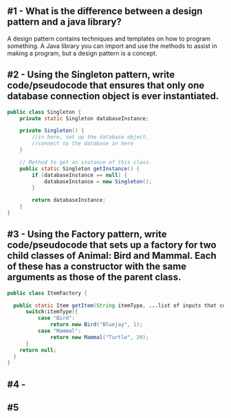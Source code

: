 ## #1 - What is the difference between a design pattern and a java library?
A design pattern contains techniques and templates on how to program something. A Java library you can import and use the methods to assist in making a program, but a design pattern is a concept.
## #2 - Using the Singleton pattern, write code/pseudocode that ensures that only one database connection object is ever instantiated.
```Java
public class Singleton {
    private static Singleton databaseInstance;

    private Singleton() {
        //in here, set up the database object.
        //connect to the database in here
    }

    // Method to get an instance of this class.
    public static Singleton getInstance() {
        if (databaseInstance == null) {
            databaseInstance = new Singleton();
        }

        return databaseInstance;
    }
}
```
## #3 - Using the Factory pattern, write code/pseudocode that sets up a factory for two child classes of Animal: Bird and Mammal. Each of these has a constructor with the same arguments as those of the parent class.
```Java
public class ItemFactory {

  public static Item getItem(String itemType, ...list of inputs that could be sent to parent class constuctor...){
      switch(itemType){
          case "Bird":
              return new Bird("Bluejay", 1);
          case "Mammal":
              return new Mammal("Turtle", 20);   
      }
    return null;
  }
}
```

## #4 - 

## #5
